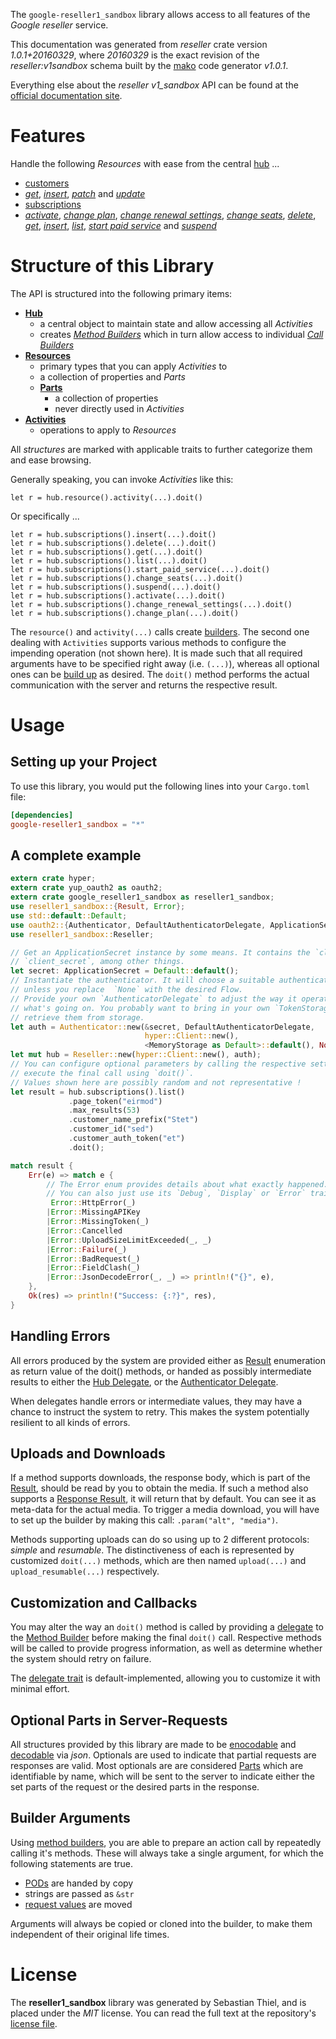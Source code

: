 <!---
DO NOT EDIT !
This file was generated automatically from 'src/mako/api/README.md.mako'
DO NOT EDIT !
-->
The `google-reseller1_sandbox` library allows access to all features of the *Google reseller* service.

This documentation was generated from *reseller* crate version *1.0.1+20160329*, where *20160329* is the exact revision of the *reseller:v1sandbox* schema built by the [mako](http://www.makotemplates.org/) code generator *v1.0.1*.

Everything else about the *reseller* *v1_sandbox* API can be found at the
[official documentation site](https://developers.google.com/google-apps/reseller/).
# Features

Handle the following *Resources* with ease from the central [hub](https://docs.rs/google-reseller1_sandbox/1.0.1+20160329/google_reseller1_sandbox/struct.Reseller.html) ... 

* [customers](https://docs.rs/google-reseller1_sandbox/1.0.1+20160329/google_reseller1_sandbox/struct.Customer.html)
 * [*get*](https://docs.rs/google-reseller1_sandbox/1.0.1+20160329/google_reseller1_sandbox/struct.CustomerGetCall.html), [*insert*](https://docs.rs/google-reseller1_sandbox/1.0.1+20160329/google_reseller1_sandbox/struct.CustomerInsertCall.html), [*patch*](https://docs.rs/google-reseller1_sandbox/1.0.1+20160329/google_reseller1_sandbox/struct.CustomerPatchCall.html) and [*update*](https://docs.rs/google-reseller1_sandbox/1.0.1+20160329/google_reseller1_sandbox/struct.CustomerUpdateCall.html)
* [subscriptions](https://docs.rs/google-reseller1_sandbox/1.0.1+20160329/google_reseller1_sandbox/struct.Subscription.html)
 * [*activate*](https://docs.rs/google-reseller1_sandbox/1.0.1+20160329/google_reseller1_sandbox/struct.SubscriptionActivateCall.html), [*change plan*](https://docs.rs/google-reseller1_sandbox/1.0.1+20160329/google_reseller1_sandbox/struct.SubscriptionChangePlanCall.html), [*change renewal settings*](https://docs.rs/google-reseller1_sandbox/1.0.1+20160329/google_reseller1_sandbox/struct.SubscriptionChangeRenewalSettingCall.html), [*change seats*](https://docs.rs/google-reseller1_sandbox/1.0.1+20160329/google_reseller1_sandbox/struct.SubscriptionChangeSeatCall.html), [*delete*](https://docs.rs/google-reseller1_sandbox/1.0.1+20160329/google_reseller1_sandbox/struct.SubscriptionDeleteCall.html), [*get*](https://docs.rs/google-reseller1_sandbox/1.0.1+20160329/google_reseller1_sandbox/struct.SubscriptionGetCall.html), [*insert*](https://docs.rs/google-reseller1_sandbox/1.0.1+20160329/google_reseller1_sandbox/struct.SubscriptionInsertCall.html), [*list*](https://docs.rs/google-reseller1_sandbox/1.0.1+20160329/google_reseller1_sandbox/struct.SubscriptionListCall.html), [*start paid service*](https://docs.rs/google-reseller1_sandbox/1.0.1+20160329/google_reseller1_sandbox/struct.SubscriptionStartPaidServiceCall.html) and [*suspend*](https://docs.rs/google-reseller1_sandbox/1.0.1+20160329/google_reseller1_sandbox/struct.SubscriptionSuspendCall.html)




# Structure of this Library

The API is structured into the following primary items:

* **[Hub](https://docs.rs/google-reseller1_sandbox/1.0.1+20160329/google_reseller1_sandbox/struct.Reseller.html)**
    * a central object to maintain state and allow accessing all *Activities*
    * creates [*Method Builders*](https://docs.rs/google-reseller1_sandbox/1.0.1+20160329/google_reseller1_sandbox/trait.MethodsBuilder.html) which in turn
      allow access to individual [*Call Builders*](https://docs.rs/google-reseller1_sandbox/1.0.1+20160329/google_reseller1_sandbox/trait.CallBuilder.html)
* **[Resources](https://docs.rs/google-reseller1_sandbox/1.0.1+20160329/google_reseller1_sandbox/trait.Resource.html)**
    * primary types that you can apply *Activities* to
    * a collection of properties and *Parts*
    * **[Parts](https://docs.rs/google-reseller1_sandbox/1.0.1+20160329/google_reseller1_sandbox/trait.Part.html)**
        * a collection of properties
        * never directly used in *Activities*
* **[Activities](https://docs.rs/google-reseller1_sandbox/1.0.1+20160329/google_reseller1_sandbox/trait.CallBuilder.html)**
    * operations to apply to *Resources*

All *structures* are marked with applicable traits to further categorize them and ease browsing.

Generally speaking, you can invoke *Activities* like this:

```Rust,ignore
let r = hub.resource().activity(...).doit()
```

Or specifically ...

```ignore
let r = hub.subscriptions().insert(...).doit()
let r = hub.subscriptions().delete(...).doit()
let r = hub.subscriptions().get(...).doit()
let r = hub.subscriptions().list(...).doit()
let r = hub.subscriptions().start_paid_service(...).doit()
let r = hub.subscriptions().change_seats(...).doit()
let r = hub.subscriptions().suspend(...).doit()
let r = hub.subscriptions().activate(...).doit()
let r = hub.subscriptions().change_renewal_settings(...).doit()
let r = hub.subscriptions().change_plan(...).doit()
```

The `resource()` and `activity(...)` calls create [builders][builder-pattern]. The second one dealing with `Activities` 
supports various methods to configure the impending operation (not shown here). It is made such that all required arguments have to be 
specified right away (i.e. `(...)`), whereas all optional ones can be [build up][builder-pattern] as desired.
The `doit()` method performs the actual communication with the server and returns the respective result.

# Usage

## Setting up your Project

To use this library, you would put the following lines into your `Cargo.toml` file:

```toml
[dependencies]
google-reseller1_sandbox = "*"
```

## A complete example

```Rust
extern crate hyper;
extern crate yup_oauth2 as oauth2;
extern crate google_reseller1_sandbox as reseller1_sandbox;
use reseller1_sandbox::{Result, Error};
use std::default::Default;
use oauth2::{Authenticator, DefaultAuthenticatorDelegate, ApplicationSecret, MemoryStorage};
use reseller1_sandbox::Reseller;

// Get an ApplicationSecret instance by some means. It contains the `client_id` and 
// `client_secret`, among other things.
let secret: ApplicationSecret = Default::default();
// Instantiate the authenticator. It will choose a suitable authentication flow for you, 
// unless you replace  `None` with the desired Flow.
// Provide your own `AuthenticatorDelegate` to adjust the way it operates and get feedback about 
// what's going on. You probably want to bring in your own `TokenStorage` to persist tokens and
// retrieve them from storage.
let auth = Authenticator::new(&secret, DefaultAuthenticatorDelegate,
                              hyper::Client::new(),
                              <MemoryStorage as Default>::default(), None);
let mut hub = Reseller::new(hyper::Client::new(), auth);
// You can configure optional parameters by calling the respective setters at will, and
// execute the final call using `doit()`.
// Values shown here are possibly random and not representative !
let result = hub.subscriptions().list()
             .page_token("eirmod")
             .max_results(53)
             .customer_name_prefix("Stet")
             .customer_id("sed")
             .customer_auth_token("et")
             .doit();

match result {
    Err(e) => match e {
        // The Error enum provides details about what exactly happened.
        // You can also just use its `Debug`, `Display` or `Error` traits
         Error::HttpError(_)
        |Error::MissingAPIKey
        |Error::MissingToken(_)
        |Error::Cancelled
        |Error::UploadSizeLimitExceeded(_, _)
        |Error::Failure(_)
        |Error::BadRequest(_)
        |Error::FieldClash(_)
        |Error::JsonDecodeError(_, _) => println!("{}", e),
    },
    Ok(res) => println!("Success: {:?}", res),
}

```
## Handling Errors

All errors produced by the system are provided either as [Result](https://docs.rs/google-reseller1_sandbox/1.0.1+20160329/google_reseller1_sandbox/enum.Result.html) enumeration as return value of 
the doit() methods, or handed as possibly intermediate results to either the 
[Hub Delegate](https://docs.rs/google-reseller1_sandbox/1.0.1+20160329/google_reseller1_sandbox/trait.Delegate.html), or the [Authenticator Delegate](https://docs.rs/yup-oauth2/*/yup_oauth2/trait.AuthenticatorDelegate.html).

When delegates handle errors or intermediate values, they may have a chance to instruct the system to retry. This 
makes the system potentially resilient to all kinds of errors.

## Uploads and Downloads
If a method supports downloads, the response body, which is part of the [Result](https://docs.rs/google-reseller1_sandbox/1.0.1+20160329/google_reseller1_sandbox/enum.Result.html), should be
read by you to obtain the media.
If such a method also supports a [Response Result](https://docs.rs/google-reseller1_sandbox/1.0.1+20160329/google_reseller1_sandbox/trait.ResponseResult.html), it will return that by default.
You can see it as meta-data for the actual media. To trigger a media download, you will have to set up the builder by making
this call: `.param("alt", "media")`.

Methods supporting uploads can do so using up to 2 different protocols: 
*simple* and *resumable*. The distinctiveness of each is represented by customized 
`doit(...)` methods, which are then named `upload(...)` and `upload_resumable(...)` respectively.

## Customization and Callbacks

You may alter the way an `doit()` method is called by providing a [delegate](https://docs.rs/google-reseller1_sandbox/1.0.1+20160329/google_reseller1_sandbox/trait.Delegate.html) to the 
[Method Builder](https://docs.rs/google-reseller1_sandbox/1.0.1+20160329/google_reseller1_sandbox/trait.CallBuilder.html) before making the final `doit()` call. 
Respective methods will be called to provide progress information, as well as determine whether the system should 
retry on failure.

The [delegate trait](https://docs.rs/google-reseller1_sandbox/1.0.1+20160329/google_reseller1_sandbox/trait.Delegate.html) is default-implemented, allowing you to customize it with minimal effort.

## Optional Parts in Server-Requests

All structures provided by this library are made to be [enocodable](https://docs.rs/google-reseller1_sandbox/1.0.1+20160329/google_reseller1_sandbox/trait.RequestValue.html) and 
[decodable](https://docs.rs/google-reseller1_sandbox/1.0.1+20160329/google_reseller1_sandbox/trait.ResponseResult.html) via *json*. Optionals are used to indicate that partial requests are responses 
are valid.
Most optionals are are considered [Parts](https://docs.rs/google-reseller1_sandbox/1.0.1+20160329/google_reseller1_sandbox/trait.Part.html) which are identifiable by name, which will be sent to 
the server to indicate either the set parts of the request or the desired parts in the response.

## Builder Arguments

Using [method builders](https://docs.rs/google-reseller1_sandbox/1.0.1+20160329/google_reseller1_sandbox/trait.CallBuilder.html), you are able to prepare an action call by repeatedly calling it's methods.
These will always take a single argument, for which the following statements are true.

* [PODs][wiki-pod] are handed by copy
* strings are passed as `&str`
* [request values](https://docs.rs/google-reseller1_sandbox/1.0.1+20160329/google_reseller1_sandbox/trait.RequestValue.html) are moved

Arguments will always be copied or cloned into the builder, to make them independent of their original life times.

[wiki-pod]: http://en.wikipedia.org/wiki/Plain_old_data_structure
[builder-pattern]: http://en.wikipedia.org/wiki/Builder_pattern
[google-go-api]: https://github.com/google/google-api-go-client

# License
The **reseller1_sandbox** library was generated by Sebastian Thiel, and is placed 
under the *MIT* license.
You can read the full text at the repository's [license file][repo-license].

[repo-license]: https://github.com/Byron/google-apis-rsblob/master/LICENSE.md
